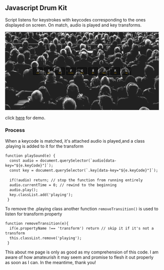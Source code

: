 ## Javascript Drum Kit
Script listens for keystrokes with keycodes corresponding to the ones displayed on screen. On match, audio is played and key transforms. 

![](images/screenshot.png)

click <a href="">here<a/> for demo.

### Process 
When a keycode is matched, it's attached audio is played,and a class .playing is added to it for the transform
```
function playSound(e) {
  const audio = document.querySelector(`audio[data-key="${e.keyCode}"]`);
  const key = document.querySelector(`.key[data-key="${e.keyCode}"]`);

  if(!audio) return; // stop the function from running entirely
  audio.currentTime = 0; // rewind to the beginning
  audio.play();
  key.classList.add('playing');
 }
```
To remove the .playing class another function `removeTransition()` is used to listen for transform property

```
function removeTransition(e){
  if(e.propertyName !== 'transform') return // skip it if it's not a transform
  this.classList.remove('playing');
 }
```
This about me page is only as good as my comprehension of this code. I am aware of how amateurish it may seem and promise to flesh it out properly as soon as I can. In the meantime, thank you! 
